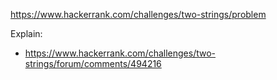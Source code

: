 https://www.hackerrank.com/challenges/two-strings/problem

Explain:
- https://www.hackerrank.com/challenges/two-strings/forum/comments/494216
